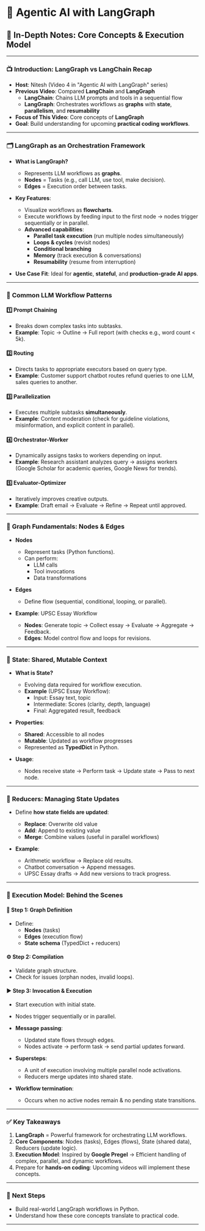 # 📘 Agentic AI with LangGraph

## 🧠 **In-Depth Notes: Core Concepts & Execution Model**

---

### 📺 **Introduction: LangGraph vs LangChain Recap**

- **Host**: Nitesh (Video 4 in "Agentic AI with LangGraph" series)
- **Previous Video**: Compared **LangChain** and **LangGraph**
  - **LangChain**: Chains LLM prompts and tools in a sequential flow
  - **LangGraph**: Orchestrates workflows as **graphs** with **state**, **parallelism**, and **resumability**
- **Focus of This Video**: Core concepts of **LangGraph**
- **Goal**: Build understanding for upcoming **practical coding workflows**.

---

### 🗂️ **LangGraph as an Orchestration Framework**

- **What is LangGraph?**

  - Represents LLM workflows as **graphs**.
  - **Nodes** = Tasks (e.g., call LLM, use tool, make decision).
  - **Edges** = Execution order between tasks.

- **Key Features**:

  - Visualize workflows as **flowcharts**.
  - Execute workflows by feeding input to the first node → nodes trigger sequentially or in parallel.
  - **Advanced capabilities**:
    - **Parallel task execution** (run multiple nodes simultaneously)
    - **Loops & cycles** (revisit nodes)
    - **Conditional branching**
    - **Memory** (track execution & conversations)
    - **Resumability** (resume from interruption)

- **Use Case Fit**: Ideal for **agentic**, **stateful**, and **production-grade AI apps**.

---

### 🔁 **Common LLM Workflow Patterns**

#### 1️⃣ Prompt Chaining

- Breaks down complex tasks into subtasks.
- **Example**: Topic → Outline → Full report (with checks e.g., word count < 5k).

#### 2️⃣ Routing

- Directs tasks to appropriate executors based on query type.
- **Example**: Customer support chatbot routes refund queries to one LLM, sales queries to another.

#### 3️⃣ Parallelization

- Executes multiple subtasks **simultaneously**.
- **Example**: Content moderation (check for guideline violations, misinformation, and explicit content in parallel).

#### 4️⃣ Orchestrator-Worker

- Dynamically assigns tasks to workers depending on input.
- **Example**: Research assistant analyzes query → assigns workers (Google Scholar for academic queries, Google News for trends).

#### 5️⃣ Evaluator-Optimizer

- Iteratively improves creative outputs.
- **Example**: Draft email → Evaluate → Refine → Repeat until approved.

---

### 🔗 **Graph Fundamentals: Nodes & Edges**

- **Nodes**

  - Represent tasks (Python functions).
  - Can perform:
    - LLM calls
    - Tool invocations
    - Data transformations

- **Edges**

  - Define flow (sequential, conditional, looping, or parallel).

- **Example**: UPSC Essay Workflow

  - **Nodes**: Generate topic → Collect essay → Evaluate → Aggregate → Feedback.
  - **Edges**: Model control flow and loops for revisions.

---

### 🧱 **State: Shared, Mutable Context**

- **What is State?**

  - Evolving data required for workflow execution.
  - **Example** (UPSC Essay Workflow):
    - Input: Essay text, topic
    - Intermediate: Scores (clarity, depth, language)
    - Final: Aggregated result, feedback

- **Properties**:

  - **Shared**: Accessible to all nodes
  - **Mutable**: Updated as workflow progresses
  - Represented as **TypedDict** in Python.

- **Usage**:

  - Nodes receive state → Perform task → Update state → Pass to next node.

---

### 🔄 **Reducers: Managing State Updates**

- Define **how state fields are updated**:

  - **Replace**: Overwrite old value
  - **Add**: Append to existing value
  - **Merge**: Combine values (useful in parallel workflows)

- **Example**:

  - Arithmetic workflow → Replace old results.
  - Chatbot conversation → Append messages.
  - UPSC Essay drafts → Add new versions to track progress.

---

### 🚀 **Execution Model: Behind the Scenes**

#### 📝 **Step 1: Graph Definition**

- Define:
  - **Nodes** (tasks)
  - **Edges** (execution flow)
  - **State schema** (TypedDict + reducers)

#### ⚙️ **Step 2: Compilation**

- Validate graph structure.
- Check for issues (orphan nodes, invalid loops).

#### ▶️ **Step 3: Invocation & Execution**

- Start execution with initial state.

- Nodes trigger sequentially or in parallel.

- **Message passing**:

  - Updated state flows through edges.
  - Nodes activate → perform task → send partial updates forward.

- **Supersteps**:

  - A unit of execution involving multiple parallel node activations.
  - Reducers merge updates into shared state.

- **Workflow termination**:

  - Occurs when no active nodes remain & no pending state transitions.

---

### ✅ **Key Takeaways**

1. **LangGraph** = Powerful framework for orchestrating LLM workflows.
2. **Core Components**: Nodes (tasks), Edges (flows), State (shared data), Reducers (update logic).
3. **Execution Model**: Inspired by **Google Pregel** → Efficient handling of complex, parallel, and dynamic workflows.
4. Prepare for **hands-on coding**: Upcoming videos will implement these concepts.

---

### 🔗 **Next Steps**

- Build real-world LangGraph workflows in Python.
- Understand how these core concepts translate to practical code.

---



